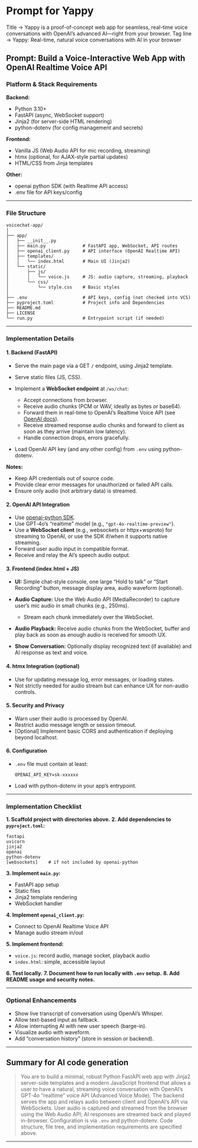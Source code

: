 # Prompt for Yappy

Title    -> Yappy is a proof-of-concept web app for seamless, real-time voice conversations with OpenAI’s advanced AI—right from your browser.
Tag line -> Yappy: Real-time, natural voice conversations with AI in your browser


## **Prompt: Build a Voice-Interactive Web App with OpenAI Realtime Voice API**

### **Platform & Stack Requirements**

**Backend:**

* Python 3.10+
* FastAPI (async, WebSocket support)
* Jinja2 (for server-side HTML rendering)
* python-dotenv (for config management and secrets)

**Frontend:**

* Vanilla JS (Web Audio API for mic recording, streaming)
* htmx (optional, for AJAX-style partial updates)
* HTML/CSS from Jinja templates

**Other:**

* openai python SDK (with Realtime API access)
* .env file for API keys/config

---

### **File Structure**

```
voicechat-app/
│
├── app/
│   ├── __init__.py
│   ├── main.py              # FastAPI app, WebSocket, API routes
│   ├── openai_client.py     # API interface (OpenAI Realtime API)
│   ├── templates/
│   │   └── index.html       # Main UI (Jinja2)
│   └── static/
│       ├── js/
│       │   └── voice.js     # JS: audio capture, streaming, playback
│       └── css/
│           └── style.css    # Basic styles
│
├── .env                     # API keys, config (not checked into VCS)
├── pyproject.toml           # Project info and Dependencies
├── README.md
├── LICENSE
└── run.py                   # Entrypoint script (if needed)
```

---

### **Implementation Details**

#### 1. **Backend (FastAPI)**

* Serve the main page via a GET `/` endpoint, using Jinja2 template.
* Serve static files (JS, CSS).
* Implement a **WebSocket endpoint** at `/ws/chat`:

  * Accept connections from browser.
  * Receive audio chunks (PCM or WAV, ideally as bytes or base64).
  * Forward them in real-time to OpenAI’s Realtime Voice API (see [OpenAI docs](https://platform.openai.com/docs/guides/realtime)).
  * Receive streamed response audio chunks and forward to client as soon as they arrive (maintain low latency).
  * Handle connection drops, errors gracefully.
* Load OpenAI API key (and any other config) from `.env` using python-dotenv.

**Notes:**

* Keep API credentials out of source code.
* Provide clear error messages for unauthorized or failed API calls.
* Ensure only audio (not arbitrary data) is streamed.

#### 2. **OpenAI API Integration**

* Use [openai-python SDK](https://github.com/openai/openai-python).
* Use GPT‑4o’s “realtime” model (e.g., `"gpt-4o-realtime-preview"`).
* Use a **WebSocket client** (e.g., websockets or httpx+wsproto) for streaming to OpenAI, or use the SDK if/when it supports native streaming.
* Forward user audio input in compatible format.
* Receive and relay the AI’s speech audio output.

#### 3. **Frontend (index.html + JS)**

* **UI:** Simple chat-style console, one large “Hold to talk” or “Start Recording” button, message display area, audio waveform (optional).
* **Audio Capture:** Use the Web Audio API (MediaRecorder) to capture user’s mic audio in small chunks (e.g., 250ms).

  * Stream each chunk immediately over the WebSocket.
* **Audio Playback:** Receive audio chunks from the WebSocket, buffer and play back as soon as enough audio is received for smooth UX.
* **Show Conversation:** Optionally display recognized text (if available) and AI response as text and voice.

#### 4. **htmx Integration (optional)**

* Use for updating message log, error messages, or loading states.
* Not strictly needed for audio stream but can enhance UX for non-audio controls.

#### 5. **Security and Privacy**

* Warn user their audio is processed by OpenAI.
* Restrict audio message length or session timeout.
* \[Optional] Implement basic CORS and authentication if deploying beyond localhost.

#### 6. **Configuration**

* `.env` file must contain at least:

  ```
  OPENAI_API_KEY=sk-xxxxxx
  ```
* Load with python-dotenv in your app’s entrypoint.

---

### **Implementation Checklist**

**1. Scaffold project with directories above.**
**2. Add dependencies to `pyproject.toml`:**

```
fastapi
uvicorn
jinja2
openai
python-dotenv
[websockets]    # if not included by openai-python
```

**3. Implement `main.py`:**

* FastAPI app setup
* Static files
* Jinja2 template rendering
* WebSocket handler

**4. Implement `openai_client.py`:**

* Connect to OpenAI Realtime Voice API
* Manage audio stream in/out

**5. Implement frontend:**

* `voice.js`: record audio, manage socket, playback audio
* `index.html`: simple, accessible layout

**6. Test locally.**
**7. Document how to run locally with `.env` setup.**
**8. Add README usage and security notes.**

---

### **Optional Enhancements**

* Show live transcript of conversation using OpenAI’s Whisper.
* Allow text-based input as fallback.
* Allow interrupting AI with new user speech (barge-in).
* Visualize audio with waveform.
* Add “conversation history” (store in session or backend).

---

## **Summary for AI code generation**

> You are to build a minimal, robust Python FastAPI web app with Jinja2 server-side templates and a modern JavaScript frontend that allows a user to have a natural, streaming voice conversation with OpenAI’s GPT‑4o “realtime” voice API (Advanced Voice Mode). The backend serves the app and relays audio between client and OpenAI’s API via WebSockets. User audio is captured and streamed from the browser using the Web Audio API; AI responses are streamed back and played in-browser. Configuration is via `.env` and python-dotenv. Code structure, file tree, and implementation requirements are specified above.

---
